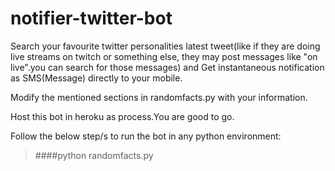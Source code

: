 # notifier-twitter-bot

Search your favourite twitter personalities latest tweet(like if they are doing live streams on twitch or something else, they may post messages like "on live".you can search for those messages) and Get instantaneous notification as SMS(Message) directly to your mobile.

Modify the mentioned sections in randomfacts.py with your information.

Host this bot in heroku as process.You are good to go.

Follow the below step/s to run the bot in any python environment:

>####python randomfacts.py
